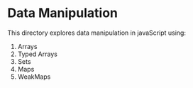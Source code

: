 # Data Manipulation

This directory explores data manipulation in javaScript using:
1. Arrays
2. Typed Arrays
3. Sets
4. Maps
5. WeakMaps

